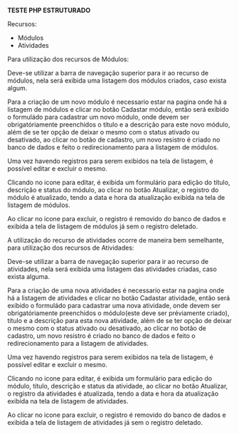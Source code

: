 **TESTE PHP ESTRUTURADO**

Recursos:

- Módulos
- Atividades

Para utilização dos recursos de Módulos:

Deve-se utilizar a barra de navegação superior para ir ao recurso de módulos, nela será exibida uma listagem dos módulos
criados, caso exista algum.

Para a criação de um novo módulo é necessario estar na pagina onde há a listagem de módulos e clicar no botão Cadastar 
módulo, então será exibido o formuládo para cadastrar um novo módulo, onde devem ser obrigatóriamente preenchidos o 
título e a descrição para este novo módulo, além de se ter opção de deixar o mesmo com o status ativado ou desativado, ao
clicar no botão de cadastro, um novo resistro é criado no banco de dados e feito o redirecionamento para a listagem de 
módulos.

Uma vez havendo registros para serem exibidos na tela de listagem, é possível editar e excluir o mesmo.

Clicando no icone para editar, é exibida um formulário para edição do título, descrição e status do módulo, ao clicar no
botão Atualizar, o registro do módulo é atualizado, tendo a data e hora da atualização exibida na tela de listagem de 
módulos.

Ao clicar no icone para excluir, o registro é removido do banco de dados e exibida a tela de listagem de módulos já sem 
o registro deletado.

A utilização do recurso de atividades ocorre de maneira bem semelhante, para utilização dos recursos de Atividades:

Deve-se utilizar a barra de navegação superior para ir ao recurso de atividades, nela será exibida uma listagem das 
atividades criadas, caso exista alguma.

Para a criação de uma nova atividades é necessario estar na pagina onde há a listagem de atividades e clicar no botão 
Cadastar atividade, então será exibido o formuládo para cadastrar uma nova atividade, onde devem ser obrigatóriamente 
preenchidos o módulo(este deve ser préviamente criado), título e a descrição para esta nova atividade, além de se ter 
opção de deixar o mesmo com o status ativado ou desativado, ao clicar no botão de cadastro, um novo resistro é criado no 
banco de dados e feito o redirecionamento para a listagem de atividades.

Uma vez havendo registros para serem exibidos na tela de listagem, é possível editar e excluir o mesmo.

Clicando no icone para editar, é exibida um formulário para edição do módulo, título, descrição e status da atividade, 
ao clicar no botão Atualizar, o registro da atividades é atualizada, tendo a data e hora da atualização exibida na tela 
de listagem de atividades.

Ao clicar no icone para excluir, o registro é removido do banco de dados e exibida a tela de listagem de atividades já 
sem o registro deletado.

 
